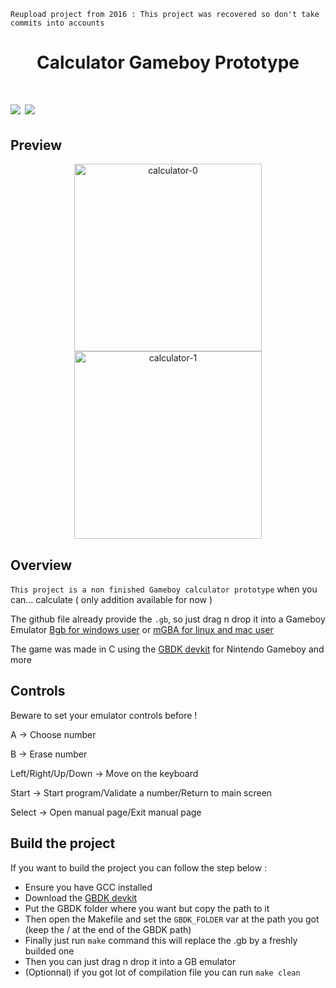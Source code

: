 ``Reupload project from 2016 : This project was recovered so don't take commits into accounts``

<h1 align="center"> Calculator Gameboy Prototype <h1>

<img src="https://img.shields.io/badge/platform-gameboy-yellowgreen" />
<img src="https://img.shields.io/badge/language-c-lightgrey" />


## Preview
<p float="left" align="center">
  <img src="https://i.ibb.co/g3N3nqR/calculator-0.png" alt="calculator-0" border="0" width="300" >
  <img src="https://i.ibb.co/VTZ9QPs/calculator-1.png" alt="calculator-1" border="0" width="300" >
</p>


## Overview
``This project is a non finished Gameboy calculator prototype`` when you can... calculate ( only addition available for now )


The github file already provide the ``.gb``, so just drag n drop it into a Gameboy Emulator [Bgb for windows user](http://bgb.bircd.org/) or [mGBA for linux and mac user](https://mgba.io/)


The game was made in C using the [GBDK devkit](https://github.com/gbdk-2020/gbdk-2020) for Nintendo Gameboy and more


## Controls
Beware to set your emulator controls before !

A -> Choose number

B -> Erase number

Left/Right/Up/Down -> Move on the keyboard

Start -> Start program/Validate a number/Return to main screen

Select -> Open manual page/Exit manual page


## Build the project

If you want to build the project you can follow the step below :
- Ensure you have GCC installed
- Download the [GBDK devkit](https://github.com/gbdk-2020/gbdk-2020)
- Put the GBDK folder where you want but copy the path to it
- Then open the Makefile and set the ``GBDK_FOLDER`` var at the path you got (keep the / at the end of the GBDK path)
- Finally just run ``make`` command this will replace the .gb by a freshly builded one
- Then you can just drag n drop it into a GB emulator
- (Optionnal) if you got lot of compilation file you can run ``make clean``
